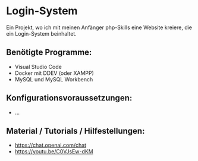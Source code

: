 # Login-System
Ein Projekt, wo ich mit meinen Anfänger php-Skills eine Website kreiere, die ein Login-System beinhaltet.

## Benötigte Programme:
- Visual Studio Code
- Docker mit DDEV (oder XAMPP)
- MySQL und MySQL Workbench

## Konfigurationsvoraussetzungen:
- ...

## Material / Tutorials / Hilfestellungen:
- https://chat.openai.com/chat
- https://youtu.be/C0VJsEw-dKM